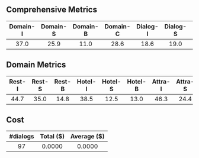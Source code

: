 ## Comprehensive Metrics
| Domain-I | Domain-S | Domain-B | Domain-C | Dialog-I | Dialog-S | Dialog-B | Dialog-C |
| :---: | :---: | :---: | :---: | :---: | :---: | :---: | :---: |
| 37.0 | 25.9 | 11.0 | 28.6 | 18.6 | 19.0 | 11.5 | 16.8 |

## Domain Metrics
| Rest-I | Rest-S | Rest-B | Hotel-I | Hotel-S | Hotel-B | Attra-I | Attra-S | Attra-B | Train-I | Train-S | Train-B | Taxi-I | Taxi-S | Taxi-B |
| :---: | :---: | :---: | :---: | :---: | :---: | :---: | :---: | :---: | :---: | :---: | :---: | :---: | :---: | :---: |
| 44.7 | 35.0 | 14.8 | 38.5 | 12.5 | 13.0 | 46.3 | 24.4 | -- | 20.8 | 36.0 | 4.3 | 35.7 | -- | 14.3 |

## Cost
| #dialogs | Total ($) | Average ($) |
| :---: | :---: | :---: |
| 97 | 0.0000 | 0.0000 |
